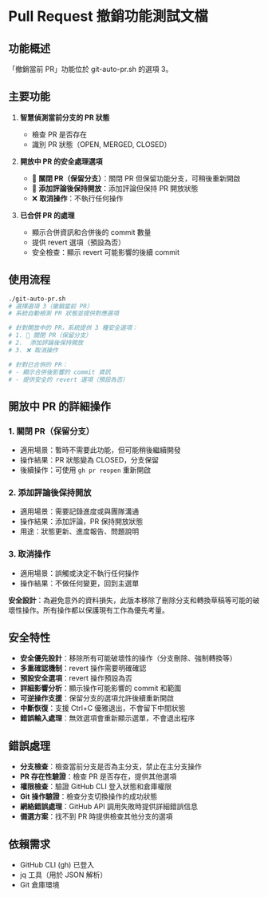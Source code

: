 # Pull Request 撤銷功能測試文檔

## 功能概述

「撤銷當前 PR」功能位於 git-auto-pr.sh 的選項 3。

## 主要功能

1. **智慧偵測當前分支的 PR 狀態**

   - 檢查 PR 是否存在
   - 識別 PR 狀態（OPEN, MERGED, CLOSED）

2. **開放中 PR 的安全處理選項**

   - 🚫 **關閉 PR（保留分支）**：關閉 PR 但保留功能分支，可稍後重新開啟
   - 📝 **添加評論後保持開放**：添加評論但保持 PR 開放狀態
   - ❌ **取消操作**：不執行任何操作

3. **已合併 PR 的處理**
   - 顯示合併資訊和合併後的 commit 數量
   - 提供 revert 選項（預設為否）
   - 安全檢查：顯示 revert 可能影響的後續 commit

## 使用流程

```bash
./git-auto-pr.sh
# 選擇選項 3（撤銷當前 PR）
# 系統自動檢測 PR 狀態並提供對應選項

# 針對開放中的 PR，系統提供 3 種安全選項：
# 1. 🚫 關閉 PR（保留分支）
# 2.  添加評論後保持開放
# 3. ❌ 取消操作

# 針對已合併的 PR：
# - 顯示合併後影響的 commit 資訊
# - 提供安全的 revert 選項（預設為否）
```

## 開放中 PR 的詳細操作

### 1. 關閉 PR（保留分支）

- 適用場景：暫時不需要此功能，但可能稍後繼續開發
- 操作結果：PR 狀態變為 CLOSED，分支保留
- 後續操作：可使用 `gh pr reopen` 重新開啟

### 2. 添加評論後保持開放

- 適用場景：需要記錄進度或與團隊溝通
- 操作結果：添加評論，PR 保持開放狀態
- 用途：狀態更新、進度報告、問題說明

### 3. 取消操作

- 適用場景：誤觸或決定不執行任何操作
- 操作結果：不做任何變更，回到主選單

**安全設計**：為避免意外的資料損失，此版本移除了刪除分支和轉換草稿等可能的破壞性操作。所有操作都以保護現有工作為優先考量。

## 安全特性

- **安全優先設計**：移除所有可能破壞性的操作（分支刪除、強制轉換等）
- **多重確認機制**：revert 操作需要明確確認
- **預設安全選項**：revert 操作預設為否
- **詳細影響分析**：顯示操作可能影響的 commit 和範圍
- **可逆操作支援**：保留分支的選項允許後續重新開啟
- **中斷恢復**：支援 Ctrl+C 優雅退出，不會留下中間狀態
- **錯誤輸入處理**：無效選項會重新顯示選單，不會退出程序

## 錯誤處理

- **分支檢查**：檢查當前分支是否為主分支，禁止在主分支操作
- **PR 存在性驗證**：檢查 PR 是否存在，提供其他選項
- **權限檢查**：驗證 GitHub CLI 登入狀態和倉庫權限
- **Git 操作驗證**：檢查分支切換操作的成功狀態
- **網絡錯誤處理**：GitHub API 調用失敗時提供詳細錯誤信息
- **備選方案**：找不到 PR 時提供檢查其他分支的選項

## 依賴需求

- GitHub CLI (gh) 已登入
- jq 工具（用於 JSON 解析）
- Git 倉庫環境
